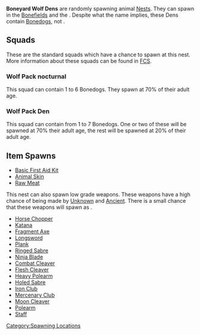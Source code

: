 **Boneyard Wolf Dens** are randomly spawning animal
[Nests](Nest.md "wikilink"). They can spawn in the
[Bonefields](Bonefields.md "wikilink") and the [](High_Bonefields.md). Despite what the name implies,
these Dens contain [Bonedogs](Bonedog.md "wikilink"), not [](Boneyard_Wolf.md).

## Squads

These are the standard squads which have a chance to spawn at this nest.
More information about these squads can be found in
[FCS](Forgotten_Construction_Set.md "wikilink").

### Wolf Pack nocturnal

This squad can contain 1 to 6 Bonedogs. They spawn at 70% of their adult
age.

### Wolf Pack Den

This squad can contain from 1 to 7 Bonedogs. One or two of these will be
spawned at 70% their adult age, the rest will be spawned at 20% of their
adult age.

## Item Spawns

- [Basic First Aid Kit](Basic_First_Aid_Kit.md "wikilink")
- [Animal Skin](Animal_Skin.md "wikilink")
- [Raw Meat](Raw_Meat.md "wikilink")

This nest can also spawn low grade weapons. These weapons have a high
chance of being made by [Unknown](Unknown_(manufacturer).md "wikilink") and
[Ancient](Ancient_(Manufacturer).md "wikilink"). There is a small chance
that these weapons will spawn as [](Catun_Scrapmaster_(Manufacturer).md).

- [Horse Chopper](Horse_Chopper.md "wikilink")
- [Katana](Katana.md "wikilink")
- [Fragment Axe](Fragment_Axe.md "wikilink")
- [Longsword](Longsword.md "wikilink")
- [Plank](Plank.md "wikilink")
- [Ringed Sabre](Ringed_Sabre.md "wikilink")
- [Ninja Blade](Ninja_Blade.md "wikilink")
- [Combat Cleaver](Combat_Cleaver.md "wikilink")
- [Flesh Cleaver](Flesh_Cleaver.md "wikilink")
- [Heavy Polearm](Heavy_Polearm.md "wikilink")
- [Holed Sabre](Holed_Sabre.md "wikilink")
- [Iron Club](Iron_Club.md "wikilink")
- [Mercenary Club](Mercenary_Club.md "wikilink")
- [Moon Cleaver](Moon_Cleaver.md "wikilink")
- [Polearm](Polearm.md "wikilink")
- [Staff](Staff.md "wikilink")

[Category:Spawning Locations](Category:Spawning_Locations "wikilink")